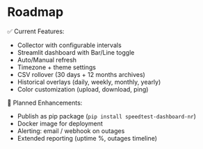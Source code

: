 # Roadmap

✅ Current Features:
- Collector with configurable intervals
- Streamlit dashboard with Bar/Line toggle
- Auto/Manual refresh
- Timezone + theme settings
- CSV rollover (30 days + 12 months archives)
- Historical overlays (daily, weekly, monthly, yearly)
- Color customization (upload, download, ping)

🚀 Planned Enhancements:
- Publish as pip package (`pip install speedtest-dashboard-nr`)
- Docker image for deployment
- Alerting: email / webhook on outages
- Extended reporting (uptime %, outages timeline)
